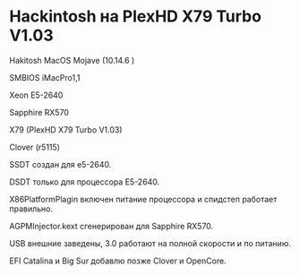 # Hackintosh на PlexHD X79 Turbo V1.03

Hakitosh MacOS Mojave (10.14.6 )

SMBIOS iMacPro1,1

Xeon E5-2640

Sapphire RX570

X79 (PlexHD X79 Turbo V1.03)

Clover (r5115)

SSDT создан для e5-2640.

DSDT только для процессора E5-2640.

X86PlatformPlagin включен питание процессора и спидстеп работает правильно.

AGPMInjector.kext сгенерирован для Sapphire RX570.

USB внешние заведены, 3.0 работают на полной скорости и по питанию.

EFI Catalina и Big Sur добавлю позже Clover и OpenCore.
